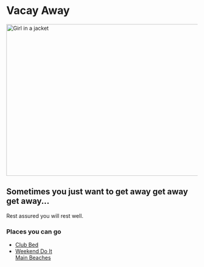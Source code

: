 <h1>Vacay Away</h1>
<img src="https://www.thewanderlustwithin.com/wp-content/uploads/2019/12/sunset-caption-quotes-3.jpg" alt="Girl in a jacket" width="800" height="400">

<h2>Sometimes you just want to get away get away get away...</h2>
<p>Rest assured you will rest well.</p>
<h3>Places you can go</h3>
<ul>
  <li> <a href="https://casper.com/mattresses/casper-wave/" target="_blank">Club Bed</a> </li>
  <li><a href="https://www.thrillist.com/travel/miami/the-best-long-weekend-destinations-near-miami" target="_blank">Weekend Do It</a> </li>
  <a href="https://www.bahamasairtours.com/destination/pig-beach/" target="_blank">Main Beaches</a> </li>
</ul>
